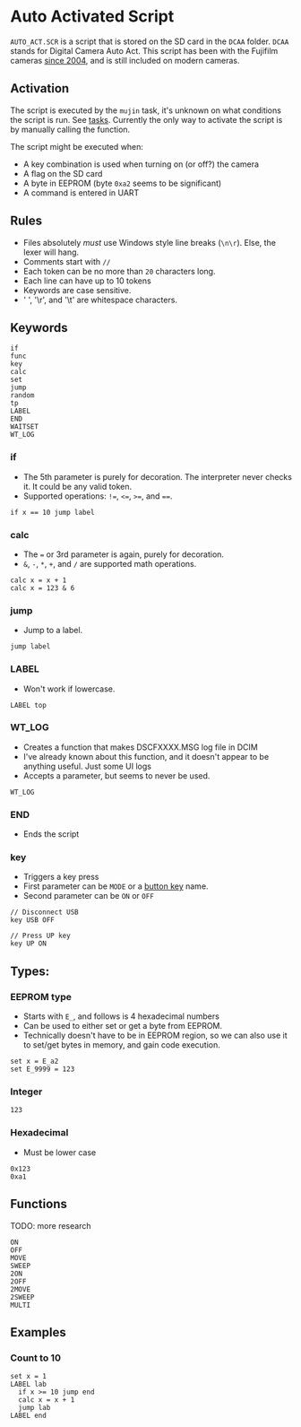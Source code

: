 # Auto Activated Script
`AUTO_ACT.SCR` is a script that is stored on the SD card in the `DCAA` folder. `DCAA` stands for Digital Camera Auto Act.
This script has been with the Fujifilm cameras [since 2004](https://en.wikipedia.org/wiki/FinePix_S3_Pro), and is still included on modern cameras.

## Activation
The script is executed by the `mujin` task, it's unknown on what conditions the script is run. See [tasks](tasks.md).
Currently the only way to activate the script is by manually calling the function.

The script might be executed when:
- A key combination is used when turning on (or off?) the camera
- A flag on the SD card
- A byte in EEPROM (byte `0xa2` seems to be significant)
- A command is entered in UART

## Rules
- Files absolutely *must* use Windows style line breaks (`\n\r`). Else, the lexer will hang.
- Comments start with `//`
- Each token can be no more than `20` characters long.
- Each line can have up to 10 tokens
- Keywords are case sensitive.
- ' ', '\r', and '\t' are whitespace characters.

## Keywords
```
if
func
key
calc
set
jump
random
tp
LABEL
END
WAITSET
WT_LOG
```
### if
- The 5th parameter is purely for decoration. The interpreter never checks it. It could be any valid token.
- Supported operations: `!=`, `<=`, `>=`, and `==`.
```
if x == 10 jump label
```
### calc
- The `=` or 3rd parameter is again, purely for decoration.
- `&`, `-`, `*`, `+`, and `/` are supported math operations.
```
calc x = x + 1
calc x = 123 & 6
```
### jump
- Jump to a label.
```
jump label
```
### LABEL
- Won't work if lowercase.
```
LABEL top
```
### WT_LOG
- Creates a function that makes DSCFXXXX.MSG log file in DCIM
- I've already known about this function, and it doesn't appear to be anything useful. Just some UI logs
- Accepts a parameter, but seems to never be used.
```
WT_LOG
```
### END
- Ends the script
### key
- Triggers a key press
- First parameter can be `MODE` or a [button key](keys.md) name.
- Second parameter can be `ON` or `OFF`
```
// Disconnect USB
key USB OFF

// Press UP key
key UP ON
```

## Types:
### EEPROM type
- Starts with `E_`, and follows is 4 hexadecimal numbers
- Can be used to either set or get a byte from EEPROM.
- Technically doesn't have to be in EEPROM region, so we can also use it to set/get bytes in memory, and gain code execution.
```
set x = E_a2
set E_9999 = 123
```
### Integer
```
123
```
### Hexadecimal
- Must be lower case
```
0x123
0xa1
```

## Functions
TODO: more research
```
ON
OFF
MOVE
SWEEP
2ON
2OFF
2MOVE
2SWEEP
MULTI
```

## Examples
### Count to 10
```
set x = 1
LABEL lab
  if x >= 10 jump end
  calc x = x + 1
  jump lab
LABEL end
```
